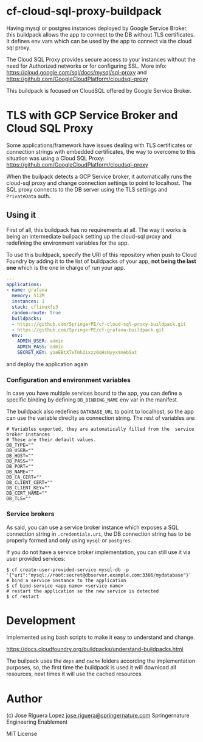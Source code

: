 # cf-cloud-sql-proxy-buildpack

Having mysql or postgres instances deployed by Google Service Broker, this buildpack allows
the app to connect to the DB without TLS certificates. It defines env vars which 
can be used by the app to connect via the cloud sql proxy.

The Cloud SQL Proxy provides secure access to your instances without the need
for Authorized networks or for configuring SSL. More info: https://cloud.google.com/sql/docs/mysql/sql-proxy
and https://github.com/GoogleCloudPlatform/cloudsql-proxy

This buildpack is focused on CloudSQL offered by Google Service Broker.

# TLS with GCP Service Broker and Cloud SQL Proxy

Some applications/framework have issues dealing with TLS certificates or connection strings
with embedded certificates, the way to overcome to this situation
was using a Cloud SQL Proxy: https://github.com/GoogleCloudPlatform/cloudsql-proxy

When the builpack detects a GCP Service broker, it automatically runs the cloud-sql proxy
and change connection settings to point to localhost. The SQL proxy connects
to the DB server using the TLS settings and `PrivateData` auth.

## Using it

First of all, this buildpack has no requirements at all. The way it works is being an
intermediate builpack setting up the cloud-sql proxy and redefining the environment
variables for the app.

To use this buildpack, specify the URI of this repository when push to Cloud Foundry
by adding it to the list of buildpacks of your app, **not being the last one** which
is the one in charge of run your app.


```manifest.yml
---
applications:
- name: grafana
  memory: 512M
  instances: 1
  stack: cflinuxfs3
  random-route: true
  buildpacks:
  - https://github.com/SpringerPE/cf-cloud-sql-proxy-buildpack.git
  - https://github.com/SpringerPE/cf-grafana-buildpack.git
  env:
    ADMIN_USER: admin
    ADMIN_PASS: admin
    SECRET_KEY: yUeEBtX7eTmh2ixzz0oHsNyyxYmebSat
```

and deploy the application again


### Configuration and environment variables

In case you have multiple services bound to the app, you can define a specific
binding by defining `DB_BINDING_NAME` env var in the manifest.


The buildpack also redefines `DATABASE_URL` to point to localhost, so the app
can use the variable direclty as connection string. The rest of variables are:

```
# Variables exported, they are automatically filled from the  service broker instances
# These are their default values.
DB_TYPE=""
DB_USER=""
DB_HOST=""
DB_PASS=""
DB_PORT=""
DB_NAME=""
DB_CA_CERT=""
DB_CLIENT_CERT=""
DB_CLIENT_KEY=""
DB_CERT_NAME=""
DB_TLS=""
```

### Service brokers

As said, you can use a service broker instance which exposes a SQL connection string
in `.credentials.uri`, the DB connection string has to be properly formed and only
using `mysql` or `postgres`.

If you do not have a service broker implementation, you can still use it via user provided
services:

```
$ cf create-user-provided-service mysql-db -p '{"uri":"mysql://root:secret@dbserver.example.com:3306/mydatabase"}'
# bind a service instance to the application
$ cf bind-service <app name> <service name>
# restart the application so the new service is detected
$ cf restart
```

# Development

Implemented using bash scripts to make it easy to understand and change.

https://docs.cloudfoundry.org/buildpacks/understand-buildpacks.html

The builpack uses the `deps` and `cache` folders according the implementation purposes,
so, the first time the buildpack is used it will download all resources, next times 
it will use the cached resources.


# Author

(c) Jose Riguera Lopez  <jose.riguera@springernature.com>
Springernature Engineering Enablement

MIT License
